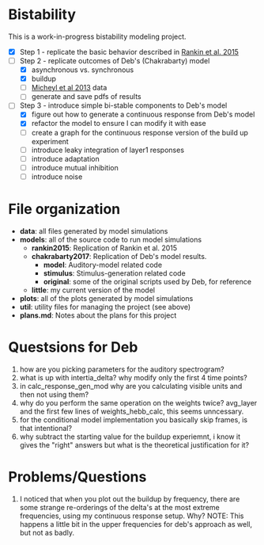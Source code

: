 
# Bistability

This is a work-in-progress bistability modeling project. 

- [x] Step 1 - replicate the basic behavior described in [Rankin et al. 2015](https://doi.org/10.1371/journal.pcbi.1004555)
- [ ] Step 2 - replicate outcomes of Deb's (Chakrabarty) model
  - [x] asynchronous vs. synchronous
  - [x] buildup
  - [ ] [Micheyl et al 2013](https://doi.org/10.1121/1.4789866) data
  - [ ] generate and save pdfs of results
- [ ] Step 3 - introduce simple bi-stable components to Deb's model
  - [X] figure out how to generate a continuous response 
        from Deb's model
  - [X] refactor the model to ensure I can modify it with ease
  - [ ] create a graph for the continuous response version of the build up
		experiment
  - [ ] introduce leaky integration of layer1 responses
  - [ ] introduce adaptation
  - [ ] introduce mutual inhibition
  - [ ] introduce noise

# File organization

* **data**: all files generated by model simulations
* **models**: all of the source code to run model simulations
  * **rankin2015**: Replication of Rankin et al. 2015
  * **chakrabarty2017**: Replication of Deb's model results.
    * **model**: Auditory-model related code
	* **stimulus**: Stimulus-generation related code
	* **original**: some of the original scripts used by Deb, for reference
  * **little**: my current version of the model
* **plots**: all of the plots generated by model simulations
* **util**: utility files for managing the project (see above)
* **plans.md**: Notes about the plans for this project

# Questsions for Deb
1. how are you picking parameters for the auditory spectrogram?
2. what is up with intertia_delta? why modify only the first 4 time points?
3. in calc_response_gen_mod why are you calculating visible units and then not using them?
4. why do you perform the same operation on the weights twice? avg_layer
   and the first few lines of weights_hebb_calc, this seems unncessary.
5. for the conditional model implementation you basically
   skip frames, is that intentional?
6. why subtract the starting value for the buildup experiemnt,
   i know it gives the "right" answers but what is the theoretical
   justification for it?

# Problems/Questions 
1. I noticed that when you plot out the buildup by frequency, there are some
   strange re-orderings of the delta's at the most extreme frequencies, using my
   continuous response setup. Why? NOTE: This happens a little bit in the upper
   frequencies for deb's approach as well, but not as badly.
